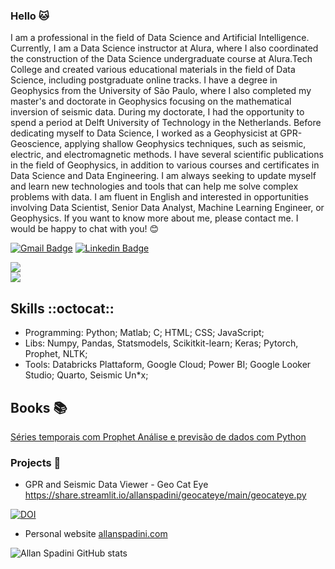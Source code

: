 ### Hello 🐱

I am a professional in the field of Data Science and Artificial Intelligence. Currently, I am a Data Science instructor at Alura, where I also coordinated the construction of the Data Science undergraduate course at Alura.Tech College and created various educational materials in the field of Data Science, including postgraduate online tracks. I have a degree in Geophysics from the University of São Paulo, where I also completed my master's and doctorate in Geophysics focusing on the mathematical inversion of seismic data. During my doctorate, I had the opportunity to spend a period at Delft University of Technology in the Netherlands. Before dedicating myself to Data Science, I worked as a Geophysicist at GPR-Geoscience, applying shallow Geophysics techniques, such as seismic, electric, and electromagnetic methods. I have several scientific publications in the field of Geophysics, in addition to various courses and certificates in Data Science and Data Engineering. I am always seeking to update myself and learn new technologies and tools that can help me solve complex problems with data. I am fluent in English and interested in opportunities involving Data Scientist, Senior Data Analyst, Machine Learning Engineer, or Geophysics. If you want to know more about me, please contact me. I would be happy to chat with you! 😊

 [![Gmail Badge](https://img.shields.io/badge/allan.spadini@gmail.com-6633cc?style=flat-square&logo=Gmail&logoColor=white&link=mailto:allan.spadini@gmail.com)](mailto:allan.spadini@gmail.com)
[![Linkedin Badge](https://img.shields.io/badge/allanspadini?style=flat-square&logo=Linkedin&logoColor=white&link=https://www.linkedin.com/in/allanspadini/)](https://www.linkedin.com/in/allanspadini/) 

<div>
  <a href = "mailto:spadini@alumni.usp.br"><img src="https://img.shields.io/badge/-Gmail-%23333?style=for-the-badge&logo=gmail&logoColor=white" target="_blank"></a>
  
</div>

<div>
<a href="https://www.linkedin.com/in/allan-spadini-3561b023/" target="_blank"><img src="https://img.shields.io/badge/-LinkedIn-%230077B5?style=for-the-badge&logo=linkedin&logoColor=white" target="_blank"></a> 

</div>

## Skills ::octocat::

- Programming: Python; Matlab; C; HTML; CSS; JavaScript;
- Libs: Numpy, Pandas, Statsmodels, Scikitkit-learn; Keras; Pytorch, Prophet, NLTK;
- Tools: Databricks Plattaform, Google Cloud; Power BI; Google Looker Studio; Quarto, Seismic Un*x;

## Books 📚

[Séries temporais com Prophet
Análise e previsão de dados com Python](https://www.casadocodigo.com.br/products/livro-series-temporais-prophet)

### Projects 📝

- GPR and Seismic Data Viewer - Geo Cat Eye
https://share.streamlit.io/allanspadini/geocateye/main/geocateye.py

[![DOI](https://zenodo.org/badge/428036561.svg)](https://zenodo.org/badge/latestdoi/428036561)

- Personal website
[allanspadini.com](allanspadini.com)


![Allan Spadini GitHub stats](https://github-readme-stats.vercel.app/api?username=allanspadini)

